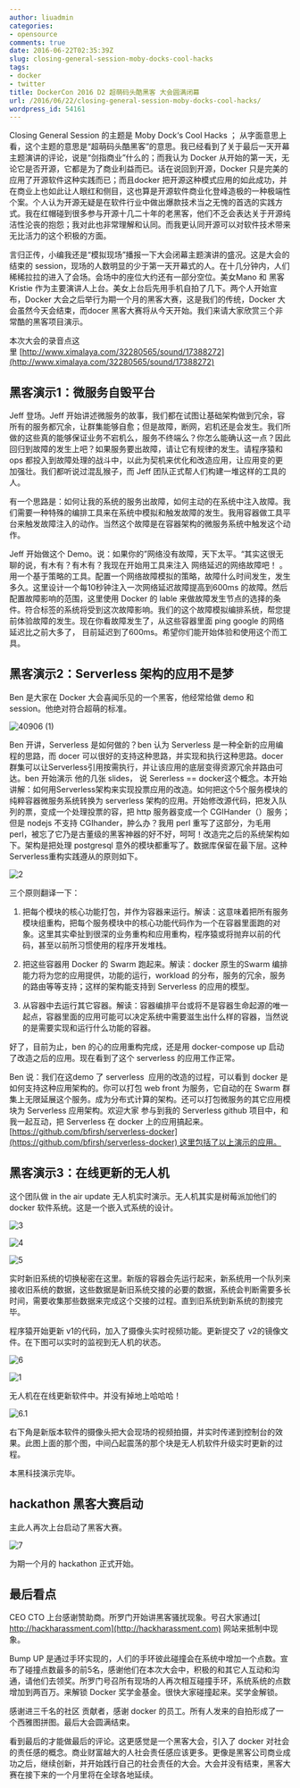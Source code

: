 ```yaml
---
author: liuadmin
categories:
- opensource
comments: true
date: 2016-06-22T02:35:39Z
slug: closing-general-session-moby-docks-cool-hacks
tags:
- docker
- twitter
title: DockerCon 2016 D2 超萌码头酷黑客 大会圆满闭幕
url: /2016/06/22/closing-general-session-moby-docks-cool-hacks/
wordpress_id: 54161
---
```


Closing General Session 的主题是 Moby Dock‘s Cool Hacks ； 从字面意思上看，这个主题的意思是“超萌码头酷黑客”的意思。我已经看到了关于最后一天开幕主题演讲的评论，说是“剑指商业”什么的；而我认为 Docker 从开始的第一天，无论它是否开源，它都是为了商业利益而已。话在说回到开源，Docker 只是完美的应用了开源软件这种实践而已；而且docker 把开源这种模式应用的如此成功，并在商业上也如此让人眼红和侧目，这也算是开源软件商业化登峰造极的一种极端性个案。个人认为开源无疑是在软件行业中做出爆款技术当之无愧的首选的实践方式。我在红帽碰到很多参与开源十几二十年的老黑客，他们不乏会表达关于开源纯洁性沦丧的抱怨；我对此也非常理解和认同。而我更认同开源可以对软件技术带来无比活力的这个积极的方面。

言归正传，小编我还是“模拟现场”播报一下大会闭幕主题演讲的盛况。这是大会的结束的 session，现场的人数明显的少于第一天开幕式的人。在十几分钟内，人们稀稀拉拉的进入了会场。会场中的座位大约还有一部分空位。美女Mano 和 黑客Kristie 作为主要演讲人上台。美女上台后先用手机自拍了几下。两个人开始宣布，Docker 大会之后举行为期一个月的黑客大赛，这是我们的传统，Docker 大会虽然今天会结束，而docer 黑客大赛将从今天开始。我们来请大家欣赏三个非常酷的黑客项目演示。

本次大会的录音点这里 [http://www.ximalaya.com/32280565/sound/17388272](http://www.ximalaya.com/32280565/sound/17388272)


## 黑客演示1：微服务自毁平台




Jeff 登场。Jeff 开始讲述微服务的故事，我们都在试图让基础架构做到冗余，容所有的服务都冗余，让群集能够自愈；但是故障，断网，宕机还是会发生。我们所做的这些真的能够保证业务不宕机么，服务不终端么？你怎么能确认这一点？因此回归到故障的发生上吧？如果服务要出故障，请让它有规律的发生。请程序猿和 ops 都投入到故障处理的战斗中，以此为契机来优化和改造应用，让应用变的更加强壮。我们都听说过混乱猴子，而 Jeff 团队正式帮人们构建一堆这样的工具的人。




有一个思路是：如何让我的系统的服务出故障，如何主动的在系统中注入故障。我们需要一种特殊的编排工具来在系统中模拟和触发故障的发生。我用容器做工具平台来触发故障注入的动作。当然这个故障是在容器架构的微服务系统中触发这个动作。




Jeff 开始做这个 Demo。说：如果你的”网络没有故障，天下太平。“其实这很无聊的说，有木有？有木有？我现在开始用工具来注入 网络延迟的网络故障吧！ 。用一个基于策略的工具。配置一个网络故障模拟的策略，故障什么时间发生，发生多久。这里设计一个每10秒钟注入一次网络延迟故障提高到600ms 的故障。然后配置故障影响的范围，这里使用 Docker 的 lable 来做故障发生节点的选择的条件。符合标签的系统将受到这次故障影响。我们的这个故障模拟编排系统，帮您提前体验故障的发生。现在你看故障发生了，从这些容器里面 ping google 的网络延迟比之前大多了， 目前延迟到了600ms。希望你们能开始体验和使用这个而工具。





## 黑客演示2：Serverless 架构的应用不是梦




Ben 是大家在 Docker 大会喜闻乐见的一个黑客，他经常给做 demo 和 session。他绝对符合超萌的标准。




![40906 (1)](http://cdn1.martinliu.cn/wp-content/uploads/2016/06/40906-1.jpeg)




Ben 开讲，Serverless 是如何做的？ben 认为 Serverless 是一种全新的应用编程的思路，而 docer 可以很好的支持这种思路，并实现和执行这种思路。docer 群集可以让Serverless引用按需执行，并让该应用的底层变得资源冗余并路由可达。ben 开始演示 他的几张 slides， 说 Sererless == docker这个概念。本开始讲解：如何用Serverless架构来实现投票应用的改造。如何把这个5个服务模块的纯粹容器微服务系统转换为 serverless 架构的应用。开始修改源代码，把发入队列的票，变成一个处理投票的容，把 http 服务器变成一个 CGIHander（）服务；但是 nodejs 不支持 CGIhander，肿么办？我用 perl 重写了这部分，为毛用 perl，被忘了它乃是古董级的黑客神器的好不好，呵呵！改造完之后的系统架构如下。架构是把处理 postgresql 意外的模块都重写了。数据库保留在最下层。这种Serverless重构实践遵从的原则如下。




![2](http://cdn1.martinliu.cn/wp-content/uploads/2016/06/2-1.jpg)




三个原则翻译一下：






	
  1. 把每个模块的核心功能打包，并作为容器来运行。解读：这意味着把所有服务模块组重构，把每个服务模块中的核心功能代码作为一个在容器里面跑的对象。这里其实牵扯到很深的业务重构和应用重构，程序猿或将抛弃以前的代码，甚至以前所习惯使用的程序开发堆栈。

	
  2. 把这些容器用 Docker 的 Swarm 跑起来。解读：docker 原生的Swarm 编排能力将为您的应用提供，功能的运行，workload 的分布，服务的冗余，服务的路由等等支持；这样的架构能支持到 Serverless 的应用的模型。

	
  3. 从容器中去运行其它容器。解读：容器编排平台或将不是容器生命起源的唯一起点，容器里面的应用可能可以决定系统中需要滋生出什么样的容器，当然说的是需要实现和运行什么功能的容器。




好了，目前为止，ben 的心的应用重构完成，还是用 docker-compose up 启动了改造之后的应用。现在看到了这个 serverless 的应用工作正常。




Ben 说：我们在这demo 了 serverless  应用的改造的过程，可以看到 docker 是如何支持这种应用架构的。你可以打包 web front 为服务，它自动的在 Swarm 群集上无限延展这个服务。成为分布式计算的架构。还可以打包微服务的其它应用模块为 Serverless 应用架构。欢迎大家 参与到我的 Serverless github 项目中，和我一起互动，把 Serverless 在 docker 上的应用搞起来。[https://github.com/bfirsh/serverless-docker](https://github.com/bfirsh/serverless-docker) 这里包括了以上演示的应用。





## 黑客演示3：在线更新的无人机




这个团队做 in the air update 无人机实时演示。无人机其实是树莓派加他们的 docker 软件系统。这是一个嵌入式系统的设计。




![3](http://cdn1.martinliu.cn/wp-content/uploads/2016/06/3-1.jpg)




![4](http://cdn1.martinliu.cn/wp-content/uploads/2016/06/4.jpg)




![5](http://cdn1.martinliu.cn/wp-content/uploads/2016/06/5.jpg)




实时新旧系统的切换秘密在这里。新版的容器会先运行起来，新系统用一个队列来接收旧系统的数据，这些数据是新旧系统交接的必要的数据，系统会判断需要多长时间，需要收集那些数据来完成这个交接的过程。直到旧系统到新系统的割接完毕。




程序猿开始更新 v1的代码，加入了摄像头实时视频功能。更新提交了 v2的镜像文件。在下图可以实时的监视到无人机的状态。




![6](http://cdn1.martinliu.cn/wp-content/uploads/2016/06/6.jpg)




![1](http://cdn1.martinliu.cn/wp-content/uploads/2016/06/1-1.jpg)




无人机在在线更新软件中。并没有掉地上哈哈哈！




![6.1](http://cdn1.martinliu.cn/wp-content/uploads/2016/06/6.1.jpg)




右下角是新版本软件的摄像头把大会现场的视频拍摄，并实时传递到控制台的效果。此图上面的那个图，中间凸起震荡的那个块是无人机软件升级实时更新的过程。




本黑科技演示完毕。





## hackathon 黑客大赛启动


主此人再次上台启动了黑客大赛。

![7](http://cdn1.martinliu.cn/wp-content/uploads/2016/06/7.jpg)


为期一个月的 hackathon 正式开始。





## 最后看点


CEO CTO 上台感谢赞助商。所罗门开始讲黑客骚扰现象。号召大家通过[ http://hackharassment.com](http://hackharassment.com) 网站来抵制中现象。

Bump UP 是通过手环实现的，人们的手环彼此碰撞会在系统中增加一个点数。宣布了碰撞点数最多的前5名，感谢他们在本次大会中，积极的和其它人互动和沟通，请他们去领奖。所罗门号召所有现场的人再次相互碰撞手环，系统系统的点数增加到两百万。来解锁 Docker 奖学金基金。很快大家碰撞起来。奖学金解锁。

感谢进三千名的社区 贡献者，感谢 docker 的员工。所有人发来的自拍形成了一个西雅图拼图。最后大会圆满结束。

看到最后的才能做最后的评论。这更感觉是一个黑客大会，引入了 docker 对社会的责任感的概念。商业财富越大的人社会责任感应该更多。更像是黑客公司商业成功之后，继续创新，并开始践行自己的社会责任的大会。大会并没有结束，黑客大赛在接下来的一个月里将在全球各地延续。


